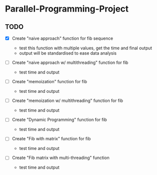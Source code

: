 # Parallel-Programming-Project

## TODO
- [x] Create "naive approach" function for fib sequence 
  - test this function with multiple values, get the time and final output
  - output will be standardised to ease data analysis

- [ ] Create "naive approach w/ multithreading" function for fib 
  - test time and output

- [ ] Create "memoization" function for fib 
  - test time and output
  
- [ ] Create "memoization w/ multithreading" function for fib 
  - test time and output

- [ ] Create "Dynamic Programming" function for fib 
  - test time and output
  
- [ ] Create "Fib with matrix" function for fib 
  - test time and output

- [ ] Create "Fib matrix with multi-threading" function
  - test time and output
